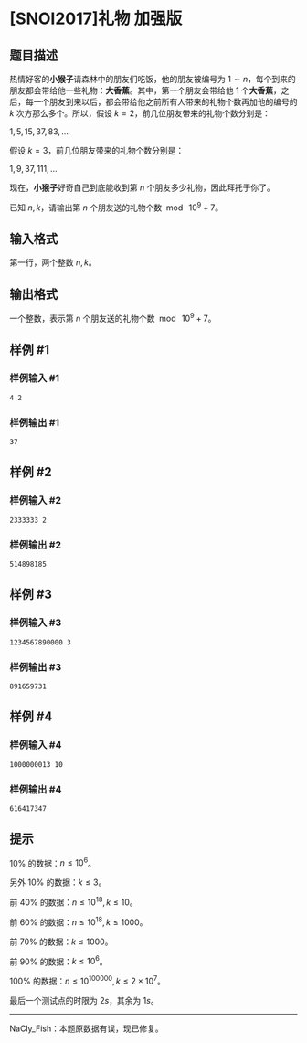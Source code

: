 # [SNOI2017]礼物 加强版

## 题目描述

热情好客的**小猴子**请森林中的朋友们吃饭，他的朋友被编号为 $1\sim n$，每个到来的朋友都会带给他一些礼物：**大香蕉**。其中，第一个朋友会带给他 $1$ 个**大香蕉**，之后，每一个朋友到来以后，都会带给他之前所有人带来的礼物个数再加他的编号的 $k$ 次方那么多个。所以，假设 $k=2$，前几位朋友带来的礼物个数分别是：

$1,5,15,37,83,\ldots$

假设 $k=3$，前几位朋友带来的礼物个数分别是：

$1,9,37,111,\ldots$

现在，**小猴子**好奇自己到底能收到第 $n$ 个朋友多少礼物，因此拜托于你了。

已知 $n,k$，请输出第 $n$ 个朋友送的礼物个数 $\bmod \ 10^9+7$。

## 输入格式

第一行，两个整数 $n,k$。

## 输出格式

一个整数，表示第 $n$ 个朋友送的礼物个数 $\bmod \ 10^9+7$。

## 样例 #1

### 样例输入 #1
```
4 2
```

### 样例输出 #1

```
37
```

## 样例 #2

### 样例输入 #2
```
2333333 2
```

### 样例输出 #2

```
514898185
```

## 样例 #3

### 样例输入 #3
```
1234567890000 3
```

### 样例输出 #3

```
891659731
```

## 样例 #4

### 样例输入 #4
```
1000000013 10
```

### 样例输出 #4

```
616417347
```

## 提示

$\text{10}\%$ 的数据：$n \le 10^6$。
 
另外 $\text{10}\%$ 的数据：$k \le 3$。

前 $\text{40}\%$ 的数据：$n \le 10^{18}, k \le 10$。

前 $\text{60}\%$ 的数据：$n \le 10^{18}, k \le 1000$。

前 $\text{70}\%$ 的数据：$k \le 1000$。

前 $\text{90}\%$ 的数据：$k \le 10^6$。

$\text{100}\%$ 的数据：$n\le 10^{100000},k \le 2\times10^7$。

最后一个测试点的时限为 $2s$，其余为 $1s$。
****
NaCly\_Fish：本题原数据有误，现已修复。
